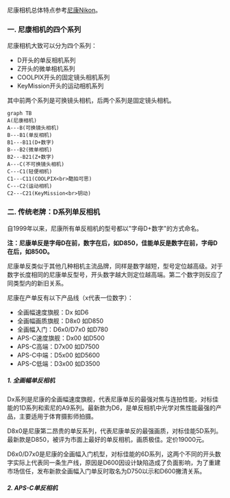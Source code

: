
尼康相机总体特点参考[尼康Nikon](./相机总论（概论）.md#2.%20尼康Nikon)。

### 一. 尼康相机的四个系列

尼康相机大致可以分为四个系列：
- D开头的单反相机系列
- Z开头的微单相机系列
- COOLPIX开头的固定镜头相机系列
- KeyMission开头的运动相机系列

其中前两个系列是可换镜头相机，后两个系列是固定镜头相机。

```mermaid
graph TB
A(尼康相机)
A---B(可换镜头相机)
B---B1(单反相机)
B1---B11(D+数字)
B---B2(微单相机)
B2---B21(Z+数字)
A---C(不可换镜头相机)
C---C1(轻便相机)
C1---C11(COOLPIX<br>酷拍可思)
C---C2(运动相机)
C2---C21(KeyMission<br>钥动)
```

### 二. 传统老牌：D系列单反相机

自1999年以来，尼康所有单反相机的型号都以"字母D+数字"的方式命名。

**注：尼康单反是字母D在前，数字在后，如D850，佳能单反是数字在前，字母D在后，如850D。**

尼康单反类似于其他几种相机主流品牌，同样是数字越短，型号定位越高级。对于数字长度相同的尼康单反型号，开头数字越大则定位越高端。第二个数字则反应了同类型内的新旧关系。

尼康在产单反有以下产品线（x代表一位数字）：

- 全画幅速度旗舰：Dx 如D6
- 全画幅画质旗舰：D8x0 如D850
- 全画幅入门：D6x0/D7x0 如D780
- APS-C速度旗舰：Dx00 如D500
- APS-C高端：D7x00 如D7500
- APS-C中端：D5x00 如D5600
- APS-C低端：D3x00 如D3500

##### 1. 全画幅单反相机
Dx系列是尼康的全画幅速度旗舰，代表尼康单反的最强对焦与连拍性能，对标佳能的1D系列和索尼的A9系列。最新款为D6，是单反相机中光学对焦性能最强的产品，主要适用于体育摄影师拍摄。

D8x0是尼康第二昂贵的单反系列，代表尼康单反的最强画质，对标佳能5D系列。最新款是D850，被评为市面上最好的单反相机，画质极佳。定价19000元。

D6x0/D7x0是尼康的全画幅入门机型，对标佳能的6D系列，这两个不同的开头数字实际上代表同一条生产线，原因是D600因设计缺陷造成了负面影响，为了重建市场信任，发布新款全画幅入门单反时取名为D750以示和D600撇清关系。

##### 2. APS-C单反相机
